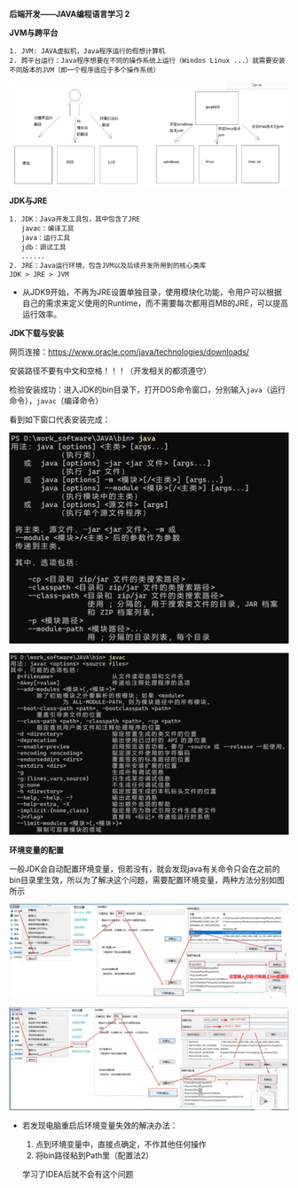 **后端开发——JAVA编程语言学习 2**

**JVM与跨平台**

```
1. JVM: JAVA虚拟机，Java程序运行的假想计算机
2. 跨平台运行：Java程序想要在不同的操作系统上运行（Windos Linux ...）就需要安装不同版本的JVM（即一个程序适应于多个操作系统）
```

![](https://github.com/AI4S-Ritsuka/Postgraduate-learning-notes/blob/main/assets-java/Screenshot%202024-09-20%20154804.png)

**JDK与JRE**

```
1. JDK：Java开发工具包，其中包含了JRE
   javac：编译工具
   java：运行工具
   jdb：调试工具
   ......
2. JRE：Java运行环境，包含JVM以及后续开发所用到的核心类库
JDK > JRE > JVM
```

* 从JDK9开始，不再为JRE设置单独目录，使用模块化功能，令用户可以根据自己的需求来定义使用的Runtime，而不需要每次都用百MB的JRE，可以提高运行效率。

**JDK下载与安装**

网页连接：https://www.oracle.com/java/technologies/downloads/

安装路径不要有中文和空格！！！（开发相关的都须遵守）

检验安装成功：进入JDK的bin目录下，打开DOS命令窗口，分别输入`java`（运行命令），`javac`（编译命令）

看到如下窗口代表安装完成：

![](https://github.com/AI4S-Ritsuka/Postgraduate-learning-notes/blob/main/assets-java/Screenshot%202024-09-20%20161737.png)

![](https://github.com/AI4S-Ritsuka/Postgraduate-learning-notes/blob/main/assets-java/Screenshot%202024-09-20%20161754.png)

**环境变量的配置**

一般JDK会自动配置环境变量，但若没有，就会发现java有关命令只会在之前的bin目录里生效，所以为了解决这个问题，需要配置环境变量，两种方法分别如图所示

![](https://github.com/AI4S-Ritsuka/Postgraduate-learning-notes/blob/main/assets-java/Screenshot%202024-09-20%20163041.png)

![](https://github.com/AI4S-Ritsuka/Postgraduate-learning-notes/blob/main/assets-java/Screenshot%202024-09-20%20163720.png)

* 若发现电脑重启后环境变量失效的解决办法：

  1. 点到环境变量中，直接点确定，不作其他任何操作
  2. 将bin路径粘到Path里（配置法2）

  学习了IDEA后就不会有这个问题